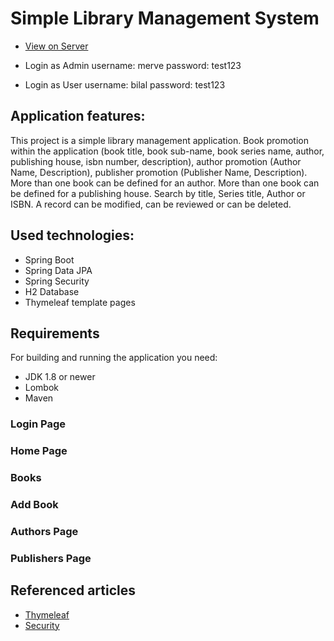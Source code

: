 # Simple Library Management System

- [View on Server](http://ec2-54-154-60-53.eu-west-1.compute.amazonaws.com:8083/login)

- Login as Admin 
username: merve
password: test123

- Login as User
username: bilal
password: test123

## Application features:
This project is a simple library management application. Book promotion within the application (book title, book sub-name, book series
name, author, publishing house, isbn number, description), author promotion (Author Name, Description), publisher promotion (Publisher Name, Description).
More than one book can be defined for an author. More than one book can be defined for a publishing house. Search by title, Series title, Author or ISBN.
A record can be modified, can be reviewed or can be deleted.

## Used technologies:
- Spring Boot
- Spring Data JPA
- Spring Security
- H2 Database
- Thymeleaf template pages

## Requirements
For building and running the application you need:
- JDK 1.8 or newer
- Lombok
- Maven

### Login Page



### Home Page



### Books


### Add Book


### Authors Page


### Publishers Page


## Referenced articles
- [Thymeleaf](https://www.thymeleaf.org/doc/articles/layouts.html)
- [Security](https://www.thymeleaf.org/doc/articles/springsecurity.html)
